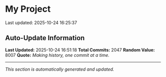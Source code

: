 # My Project


Last updated: 2025-10-24 16:25:37






































































































































































































































































































































































































































































































































































































































































































































































































































































































































































































































































































































































































































































































































































































































































































































































































































































































































































































































































































































































































































































































































































































































































































































































































































































































































## Auto-Update Information

**Last Updated:** 2025-10-24 16:51:18
**Total Commits:** 2047
**Random Value:** 8007
**Quote:** _Making history, one commit at a time._

---
_This section is automatically generated and updated._